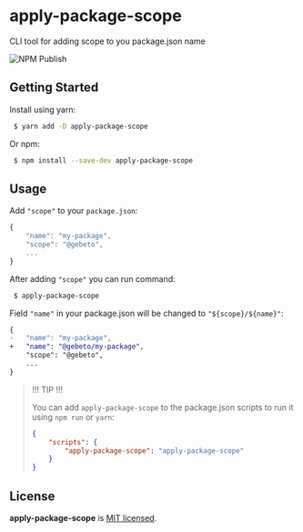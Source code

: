 # apply-package-scope

CLI tool for adding scope to you package.json name

![NPM Publish](https://github.com/gebeto/apply-package-scope/workflows/NPM%20Publish/badge.svg)


## Getting Started

Install using yarn:

```sh
 $ yarn add -D apply-package-scope
```

Or npm:

```sh
 $ npm install --save-dev apply-package-scope
```

## Usage

Add `"scope"` to your `package.json`:
```javascript
{
    "name": "my-package",
    "scope": "@gebeto",
    ...
}
```

After adding `"scope"` you can run command:
```sh
 $ apply-package-scope
```


Field `"name"` in your package.json will be changed to `"${scope}/${name}"`:
```diff
{
-   "name": "my-package",
+   "name": "@gebeto/my-package",
    "scope": "@gebeto",
    ...
}
```

 > !!! TIP !!!
 >
 > You can add `apply-package-scope` to the package.json
 > scripts to run it using `npm run` or `yarn`:
 > ```json
 > {
 >     "scripts": {
 >         "apply-package-scope": "apply-package-scope"
 >     }
 > }
 > ```


## License

**apply-package-scope** is [MIT licensed](./LICENSE).
